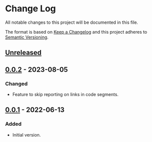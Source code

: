 # Change Log
All notable changes to this project will be documented in this file.

The format is based on [Keep a Changelog](http://keepachangelog.com/)
and this project adheres to [Semantic Versioning](http://semver.org/).


## [Unreleased]


## [0.0.2] - 2023-08-05
### Changed
- Feature to skip reporting on links in code segments.


## [0.0.1] - 2022-06-13
### Added
- Initial version.


<!-- links -->
[Unreleased]: https://github.com/plandes/markdown-link/compare/v0.0.2...HEAD
[0.0.2]: https://github.com/plandes/markdown-link/compare/v0.0.1...v0.0.2
[0.0.1]: https://github.com/plandes/markdown-link/compare/v0.0.0...v0.0.1
